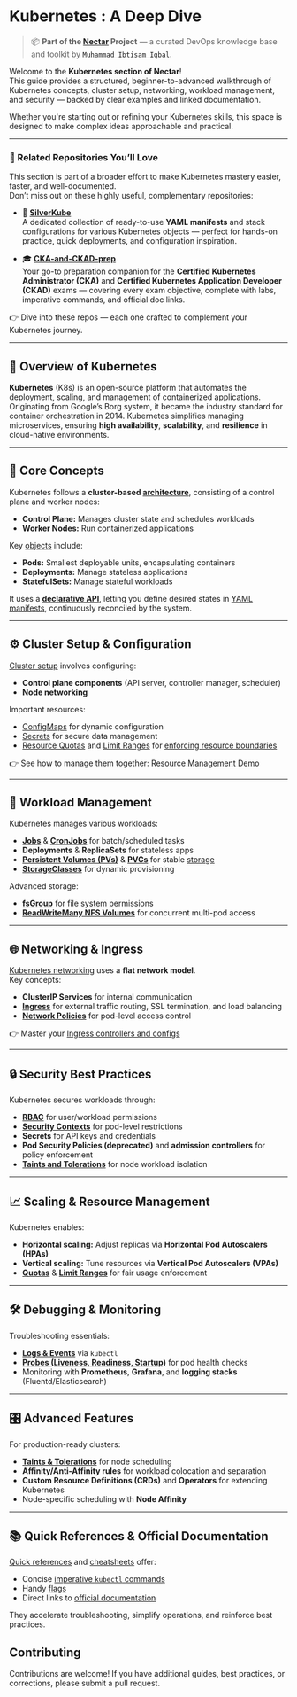 # Kubernetes : A Deep Dive 

> 📦 **Part of the [Nectar](https://github.com/ibtisam-iq/nectar) Project** — a curated DevOps knowledge base and toolkit by [`Muhammad Ibtisam Iqbal`](https://www.linkedin.com/in/ibtisam-iq/).

Welcome to the **Kubernetes section of Nectar**!  
This guide provides a structured, beginner-to-advanced walkthrough of Kubernetes concepts, cluster setup, networking, workload management, and security — backed by clear examples and linked documentation.

Whether you're starting out or refining your Kubernetes skills, this space is designed to make complex ideas approachable and practical.

---

### 📂 Related Repositories You’ll Love

This section is part of a broader effort to make Kubernetes mastery easier, faster, and well-documented.  
Don’t miss out on these highly useful, complementary repositories:

- 🌿 **[SilverKube](https://github.com/ibtisam-iq/SilverKube)**  
  A dedicated collection of ready-to-use **YAML manifests** and stack configurations for various Kubernetes objects — perfect for hands-on practice, quick deployments, and configuration inspiration.

- 🎓 **[CKA-and-CKAD-prep](https://github.com/ibtisam-iq/CKA-and-CKAD-prep)**  
  Your go-to preparation companion for the **Certified Kubernetes Administrator (CKA)** and **Certified Kubernetes Application Developer (CKAD)** exams — covering every exam objective, complete with labs, imperative commands, and official doc links.

👉 Dive into these repos — each one crafted to complement your Kubernetes journey.

---

## 🌱 Overview of Kubernetes

**Kubernetes** (K8s) is an open-source platform that automates the deployment, scaling, and management of containerized applications. Originating from Google’s Borg system, it became the industry standard for container orchestration in 2014. Kubernetes simplifies managing microservices, ensuring **high availability**, **scalability**, and **resilience** in cloud-native environments.

---

## 🤩 Core Concepts

Kubernetes follows a **cluster-based [architecture](./01-core-concepts/architecture.md)**, consisting of a control plane and worker nodes:
- **Control Plane:** Manages cluster state and schedules workloads  
- **Worker Nodes:** Run containerized applications  

Key [objects](./01-core-concepts/objects.md) include:
- **Pods:** Smallest deployable units, encapsulating containers  
- **Deployments:** Manage stateless applications  
- **StatefulSets:** Manage stateful workloads  

It uses a **[declarative API](./01-core-concepts/declarative-api-process.md)**, letting you define desired states in [YAML manifests](https://github.com/ibtisam-iq/nectar/tree/main/yaml), continuously reconciled by the system.

---

## ⚙️ Cluster Setup & Configuration

[Cluster setup](./cluster-setup/README.md) involves configuring:
- **Control plane components** (API server, controller manager, scheduler)  
- **Node networking**  

Important resources:
- [ConfigMaps](configmap-guide.md) for dynamic configuration  
- [Secrets](secret-guide.md) for secure data management  
- [Resource Quotas](resource-quota-guide.md) and [Limit Ranges](limit-range-guide.md) for [enforcing resource boundaries](limitrange-resourcequota-together.md) 

👉 See how to manage them together: [Resource Management Demo](limitrange-resourcequota-demo.md)

---

## 🚀 Workload Management

Kubernetes manages various workloads:
- **[Jobs](jobs-guide.md)** & **[CronJobs](cron-job-guide.md)** for batch/scheduled tasks  
- **Deployments** & **ReplicaSets** for stateless apps  
- **[Persistent Volumes (PVs)](pv-guide.md)** & **[PVCs](pvc-guide.md)** for stable [storage](storage-guide.md)
- **[StorageClasses](storage-class.md)** for dynamic provisioning  

Advanced storage:
- **[fsGroup](fsGroup.md)** for file system permissions  
- **[ReadWriteMany NFS Volumes](rwx-nfs-volume.md)** for concurrent multi-pod access  

---

## 🌐 Networking & Ingress

[Kubernetes networking](networking-in-k8s.md) uses a **flat network model**.  
Key concepts:
- **ClusterIP Services** for internal communication  
- **[Ingress](ingress-guide.md)** for external traffic routing, SSL termination, and load balancing  
- **[Network Policies](network-policy-guide.md)** for pod-level access control  

👉 Master your [Ingress controllers and configs](ingress-guide.md)

---

## 🔒 Security Best Practices

Kubernetes secures workloads through:
- **[RBAC](rbac.md)** for user/workload permissions  
- **[Security Contexts](securityContext.md)** for pod-level restrictions  
- **Secrets** for API keys and credentials  
- **Pod Security Policies (deprecated)** and **admission controllers** for policy enforcement  
- **[Taints and Tolerations](taints-affinity-guide-1.md)** for node workload isolation  

---

## 📈 Scaling & Resource Management

Kubernetes enables:
- **Horizontal scaling:** Adjust replicas via **Horizontal Pod Autoscalers (HPAs)**  
- **Vertical scaling:** Tune resources via **Vertical Pod Autoscalers (VPAs)**  
- **[Quotas](resource-quota-guide.md)** & **[Limit Ranges](limit-range-guide.md)** for fair usage enforcement  

---

## 🛠️ Debugging & Monitoring

Troubleshooting essentials:
- **[Logs & Events](kubectl-logs.md)** via `kubectl`  
- **[Probes (Liveness, Readiness, Startup)](probes-case-studies.md)** for pod health checks  
- Monitoring with **Prometheus**, **Grafana**, and **logging stacks** (Fluentd/Elasticsearch)

---

## 🎛️ Advanced Features

For production-ready clusters:
- **[Taints & Tolerations](taints-affinity-guide-1.md)** for node scheduling  
- **Affinity/Anti-Affinity rules** for workload colocation and separation  
- **Custom Resource Definitions (CRDs)** and **Operators** for extending Kubernetes  
- Node-specific scheduling with **Node Affinity**  

---

## 📚 Quick References & Official Documentation

[Quick references](quick-reference.md) and [cheatsheets](k8sCheatSheat.md) offer:
- Concise [imperative `kubectl` commands](imperative-commands.md)  
- Handy [flags](kubectl-flags.md)  
- Direct links to [official documentation](docs.md)  

They accelerate troubleshooting, simplify operations, and reinforce best practices.

## Contributing

Contributions are welcome! If you have additional guides, best practices, or corrections, please submit a pull request.


